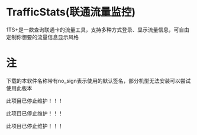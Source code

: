 # TrafficStats(联通流量监控)

1TS+是一款查询联通卡的流量工具，支持多种方式登录、显示流量信息，可自由定制你想要的流量信息显示风格

# 注

下载的本软件名称带有no_sign表示使用的默认签名，部分机型无法安装可以尝试使用此版本

此项目已停止维护！！！

此项目已停止维护！！！

此项目已停止维护！！！
